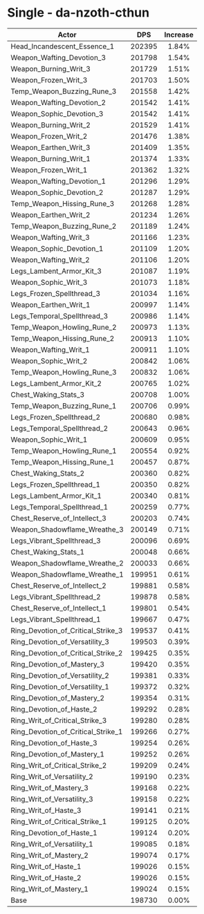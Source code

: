 # Single - da-nzoth-cthun
| Actor | DPS | Increase |
|---|:---:|:---:|
|Head_Incandescent_Essence_1|202395|1.84%|
|Weapon_Wafting_Devotion_3|201798|1.54%|
|Weapon_Burning_Writ_3|201729|1.51%|
|Weapon_Frozen_Writ_3|201703|1.50%|
|Temp_Weapon_Buzzing_Rune_3|201558|1.42%|
|Weapon_Wafting_Devotion_2|201542|1.41%|
|Weapon_Sophic_Devotion_3|201542|1.41%|
|Weapon_Burning_Writ_2|201529|1.41%|
|Weapon_Frozen_Writ_2|201476|1.38%|
|Weapon_Earthen_Writ_3|201409|1.35%|
|Weapon_Burning_Writ_1|201374|1.33%|
|Weapon_Frozen_Writ_1|201362|1.32%|
|Weapon_Wafting_Devotion_1|201296|1.29%|
|Weapon_Sophic_Devotion_2|201287|1.29%|
|Temp_Weapon_Hissing_Rune_3|201268|1.28%|
|Weapon_Earthen_Writ_2|201234|1.26%|
|Temp_Weapon_Buzzing_Rune_2|201189|1.24%|
|Weapon_Wafting_Writ_3|201166|1.23%|
|Weapon_Sophic_Devotion_1|201109|1.20%|
|Weapon_Wafting_Writ_2|201106|1.20%|
|Legs_Lambent_Armor_Kit_3|201087|1.19%|
|Weapon_Sophic_Writ_3|201073|1.18%|
|Legs_Frozen_Spellthread_3|201034|1.16%|
|Weapon_Earthen_Writ_1|200997|1.14%|
|Legs_Temporal_Spellthread_3|200986|1.14%|
|Temp_Weapon_Howling_Rune_2|200973|1.13%|
|Temp_Weapon_Hissing_Rune_2|200913|1.10%|
|Weapon_Wafting_Writ_1|200911|1.10%|
|Weapon_Sophic_Writ_2|200842|1.06%|
|Temp_Weapon_Howling_Rune_3|200832|1.06%|
|Legs_Lambent_Armor_Kit_2|200765|1.02%|
|Chest_Waking_Stats_3|200708|1.00%|
|Temp_Weapon_Buzzing_Rune_1|200706|0.99%|
|Legs_Frozen_Spellthread_2|200680|0.98%|
|Legs_Temporal_Spellthread_2|200643|0.96%|
|Weapon_Sophic_Writ_1|200609|0.95%|
|Temp_Weapon_Howling_Rune_1|200554|0.92%|
|Temp_Weapon_Hissing_Rune_1|200457|0.87%|
|Chest_Waking_Stats_2|200360|0.82%|
|Legs_Frozen_Spellthread_1|200350|0.82%|
|Legs_Lambent_Armor_Kit_1|200340|0.81%|
|Legs_Temporal_Spellthread_1|200259|0.77%|
|Chest_Reserve_of_Intellect_3|200203|0.74%|
|Weapon_Shadowflame_Wreathe_3|200149|0.71%|
|Legs_Vibrant_Spellthread_3|200096|0.69%|
|Chest_Waking_Stats_1|200048|0.66%|
|Weapon_Shadowflame_Wreathe_2|200033|0.66%|
|Weapon_Shadowflame_Wreathe_1|199951|0.61%|
|Chest_Reserve_of_Intellect_2|199881|0.58%|
|Legs_Vibrant_Spellthread_2|199878|0.58%|
|Chest_Reserve_of_Intellect_1|199801|0.54%|
|Legs_Vibrant_Spellthread_1|199667|0.47%|
|Ring_Devotion_of_Critical_Strike_3|199537|0.41%|
|Ring_Devotion_of_Versatility_3|199503|0.39%|
|Ring_Devotion_of_Critical_Strike_2|199425|0.35%|
|Ring_Devotion_of_Mastery_3|199420|0.35%|
|Ring_Devotion_of_Versatility_2|199381|0.33%|
|Ring_Devotion_of_Versatility_1|199372|0.32%|
|Ring_Devotion_of_Mastery_2|199354|0.31%|
|Ring_Devotion_of_Haste_2|199292|0.28%|
|Ring_Writ_of_Critical_Strike_3|199280|0.28%|
|Ring_Devotion_of_Critical_Strike_1|199266|0.27%|
|Ring_Devotion_of_Haste_3|199254|0.26%|
|Ring_Devotion_of_Mastery_1|199252|0.26%|
|Ring_Writ_of_Critical_Strike_2|199209|0.24%|
|Ring_Writ_of_Versatility_2|199190|0.23%|
|Ring_Writ_of_Mastery_3|199168|0.22%|
|Ring_Writ_of_Versatility_3|199158|0.22%|
|Ring_Writ_of_Haste_3|199141|0.21%|
|Ring_Writ_of_Critical_Strike_1|199125|0.20%|
|Ring_Devotion_of_Haste_1|199124|0.20%|
|Ring_Writ_of_Versatility_1|199085|0.18%|
|Ring_Writ_of_Mastery_2|199074|0.17%|
|Ring_Writ_of_Haste_1|199026|0.15%|
|Ring_Writ_of_Haste_2|199026|0.15%|
|Ring_Writ_of_Mastery_1|199024|0.15%|
|Base|198730|0.00%|
